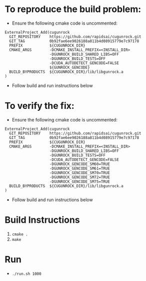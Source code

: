 # To reproduce the build problem:
* Ensure the following cmake code is uncommented:
```
ExternalProject_Add(cugunrock
  GIT_REPOSITORY    https://github.com/rapidsai/cugunrock.git
  GIT_TAG           0b92fae6ee9026188a811b4d08915779e7c97178
  PREFIX            ${CUGUNROCK_DIR}
  CMAKE_ARGS        -DCMAKE_INSTALL_PREFIX=<INSTALL_DIR>
                    -DGUNROCK_BUILD_SHARED_LIBS=OFF
                    -DGUNROCK_BUILD_TESTS=OFF
                    -DCUDA_AUTODETECT_GENCODE=FALSE
                    ${GUNROCK_GENCODE}
  BUILD_BYPRODUCTS  ${CUGUNROCK_DIR}/lib/libgunrock.a
)
```
* Follow build and run instructions below

# To verify the fix:
* Ensure the following cmake code is uncommented:
```
ExternalProject_Add(cugunrock
  GIT_REPOSITORY    https://github.com/rapidsai/cugunrock.git
  GIT_TAG           0b92fae6ee9026188a811b4d08915779e7c97178
  PREFIX            ${CUGUNROCK_DIR}
  CMAKE_ARGS        -DCMAKE_INSTALL_PREFIX=<INSTALL_DIR>
                    -DGUNROCK_BUILD_SHARED_LIBS=OFF
                    -DGUNROCK_BUILD_TESTS=OFF
                    -DCUDA_AUTODETECT_GENCODE=FALSE
                    -DGUNROCK_GENCODE_SM60=TRUE
                    -DGUNROCK_GENCODE_SM61=TRUE
                    -DGUNROCK_GENCODE_SM70=TRUE
                    -DGUNROCK_GENCODE_SM72=TRUE
                    -DGUNROCK_GENCODE_SM75=TRUE
  BUILD_BYPRODUCTS  ${CUGUNROCK_DIR}/lib/libgunrock.a
)
```
* Follow build and run instructions below

# Build Instructions
1. `cmake .`
2. `make`

# Run
* `./run.sh 1000`

